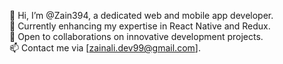👋 Hi, I’m @Zain394, a dedicated web and mobile app developer.  
🌱 Currently enhancing my expertise in React Native and Redux.  
💼 Open to collaborations on innovative development projects.  
📫 Contact me via [zainali.dev99@gmail.com].

